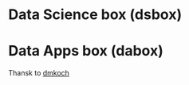 # Data Science box (dsbox)
# Data Apps box (dabox)

Thansk to [dmkoch] 
    
[dmkoch]: <https://github.com/dmkoch>

